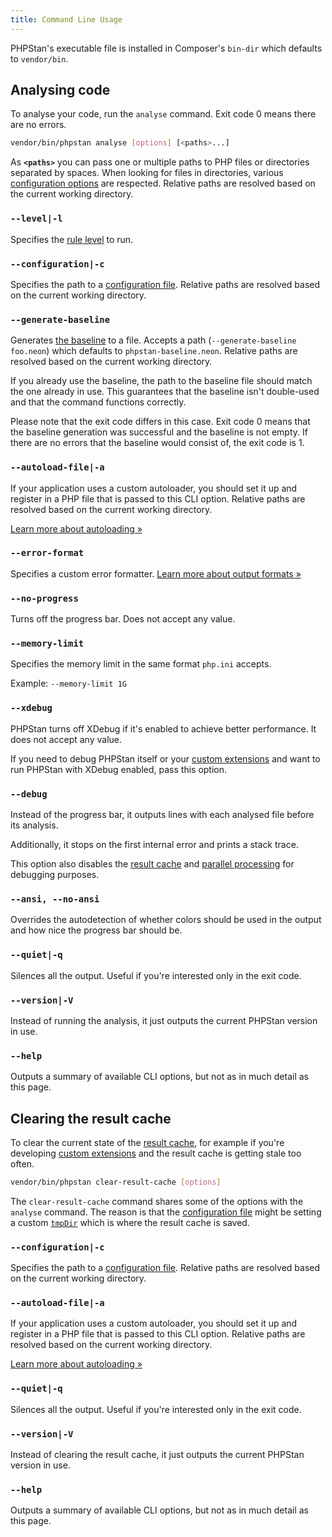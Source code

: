 ```yaml
---
title: Command Line Usage
---
```


PHPStan's executable file is installed in Composer's `bin-dir` which defaults to `vendor/bin`.

Analysing code
--------------

To analyse your code, run the `analyse` command. Exit code 0 means there are no errors.

```bash
vendor/bin/phpstan analyse [options] [<paths>...]
```

As **`<paths>`** you can pass one or multiple paths to PHP files or directories separated by spaces. When looking for files in directories, various [configuration options](/config-reference#analysed-files) are respected. Relative paths are resolved based on the current working directory.

### `--level|-l`

Specifies the [rule level](/user-guide/rule-levels) to run.

### `--configuration|-c`

Specifies the path to a [configuration file](/config-reference). Relative paths are resolved based on the current working directory.

### `--generate-baseline`

Generates [the baseline](/user-guide/baseline) to a file. Accepts a path (`--generate-baseline foo.neon`) which defaults to `phpstan-baseline.neon`. Relative paths are resolved based on the current working directory.

If you already use the baseline, the path to the baseline file should match the one already in use. This guarantees that the baseline isn't double-used and that the command functions correctly.

Please note that the exit code differs in this case. Exit code 0 means that the baseline generation was successful and the baseline is not empty. If there are no errors that the baseline would consist of, the exit code is 1.

### `--autoload-file|-a`

If your application uses a custom autoloader, you should set it up and register in a PHP file that is passed to this CLI option. Relative paths are resolved based on the current working directory.

[Learn more about autoloading »](/user-guide/autoloading)

### `--error-format`

Specifies a custom error formatter. [Learn more about output formats »](/user-guide/output-format)

### `--no-progress`

Turns off the progress bar. Does not accept any value.

### `--memory-limit`

Specifies the memory limit in the same format `php.ini` accepts.

Example: `--memory-limit 1G`

### `--xdebug`

PHPStan turns off XDebug if it's enabled to achieve better performance. It does not accept any value.

If you need to debug PHPStan itself or your [custom extensions](/developing-extensions/extension-types) and want to run PHPStan with XDebug enabled, pass this option.

### `--debug`

Instead of the progress bar, it outputs lines with each analysed file before its analysis.

Additionally, it stops on the first internal error and prints a stack trace.

This option also disables the [result cache](/user-guide/result-cache) and [parallel processing](/config-reference#parallel-processing) for debugging purposes.

### `--ansi, --no-ansi`

Overrides the autodetection of whether colors should be used in the output and how nice the progress bar should be.

### `--quiet|-q`

Silences all the output. Useful if you're interested only in the exit code.

### `--version|-V`

Instead of running the analysis, it just outputs the current PHPStan version in use.

### `--help`

Outputs a summary of available CLI options, but not as in much detail as this page.


Clearing the result cache
--------------

To clear the current state of the [result cache](/user-guide/result-cache), for example if you're developing [custom extensions](/developing-extensions/extension-types) and the result cache is getting stale too often.

```bash
vendor/bin/phpstan clear-result-cache [options]
```

The `clear-result-cache` command shares some of the options with the `analyse` command. The reason is that the [configuration file](/config-reference) might be setting a custom [`tmpDir`](/config-reference#caching) which is where the result cache is saved.

### `--configuration|-c`

Specifies the path to a [configuration file](/config-reference). Relative paths are resolved based on the current working directory.

### `--autoload-file|-a`

If your application uses a custom autoloader, you should set it up and register in a PHP file that is passed to this CLI option. Relative paths are resolved based on the current working directory.

[Learn more about autoloading »](/user-guide/autoloading)

### `--quiet|-q`

Silences all the output. Useful if you're interested only in the exit code.

### `--version|-V`

Instead of clearing the result cache, it just outputs the current PHPStan version in use.

### `--help`

Outputs a summary of available CLI options, but not as in much detail as this page.
